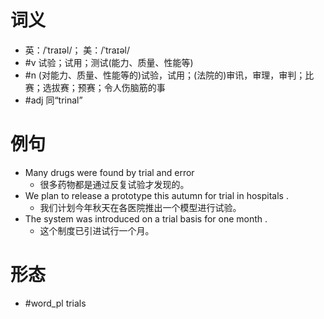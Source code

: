 # 词义
- 英：/ˈtraɪəl/； 美：/ˈtraɪəl/
- #v 试验；试用；测试(能力、质量、性能等)
- #n (对能力、质量、性能等的)试验，试用；(法院的)审讯，审理，审判；比赛；选拔赛；预赛；令人伤脑筋的事
- #adj 同“trinal”
# 例句
- Many drugs were found by trial and error
	- 很多药物都是通过反复试验才发现的。
- We plan to release a prototype this autumn for trial in hospitals .
	- 我们计划今年秋天在各医院推出一个模型进行试验。
- The system was introduced on a trial basis for one month .
	- 这个制度已引进试行一个月。
# 形态
- #word_pl trials

